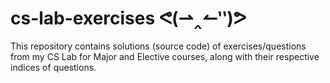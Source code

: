 # cs-lab-exercises ᕙ(⇀‸↼‶)ᕗ
This repository contains solutions (source code) of exercises/questions from my CS Lab for Major and Elective courses, along with their respective indices of questions.
